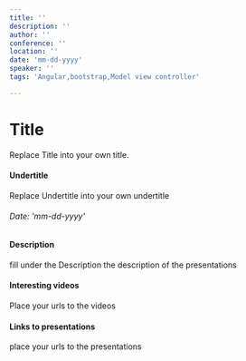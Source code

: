 ```yaml
---
title: ''
description: ''
author: '' 
conference: ''
location: ''
date: 'mm-dd-yyyy' 
speaker: ''
tags: 'Angular,bootstrap,Model view controller'

---
```

# Title 
Replace Title into your own title.

#### Undertitle
Replace Undertitle into your own undertitle

###### Date: 'mm-dd-yyyy' 

#### Description 
fill under the Description the description of the presentations



#### Interesting videos
Place your urls to the videos


#### Links to presentations 
place your urls to the presentations

